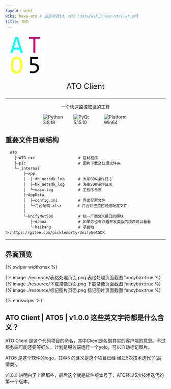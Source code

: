 ```yaml
---
layout: wiki
wiki: hexo-ato # 这是项目id，对应 /data/wiki/hexo-stellar.yml
title: 首页
---
```






<style>
#index_h1 {
  text-align:center;
  font-size: 24px;
}
#dec {text-align:center;}

.info {
    display: flex;
    justify-content: center;
}

.info img {
    margin: 0 10px;
    width: 15%;
    object-fit: cover;
}
</style>


<p id="logo">
<img width="25%" align="center" src="./resource/logo.png" alt="logo">
</p>

<p id=index_h1>
ATO Client
</p>



------


<p id="dec">
  一个快速监控取证的工具
</p>


<div class="info">

<img src="https://img.shields.io/badge/Python-3.8.18-blue.svg?color=00B16A" alt="Python 3.8.18"/>

<img src="https://img.shields.io/badge/PyQt-5.15.10-blue?color=00B16A" alt="PyQt 5.15.10"/>

<img src="https://img.shields.io/badge/Platform-Win64-blue?color=00B16A" alt="Platform Win64"/>

</div>



## 重要文件目录结构

```
  ATO
    ├─ATO.exe                   # 启动程序
    ├─pic                       # 图片下载及处理文件夹
    └─_internal
        ├─app
        │  ├─dh_netsdk_log      # 大华SDK操作日志
        │  ├─hk_netsdk_log      # 海康SDK操作日志
        │  └─main.log           # 主程序日志
        ├─AppData
        │  ├─config.ini         # 界面配置文件
        │  └─月台配置.xlsx       # 月台对应监控通道配置文件
        │
        └─UnifyNetSDK           # 统一厂商SDK接口的模块
           ├─dahua              # 如果你也有兴趣开发类似的项目可以看看
           └─haikang            # 项目地址:https://gitee.com/picklemorty/UnifyNetSDK

```

------


## 界面预览

{% swiper width:max %}

{% image ./resource/表格处理页面.png 表格处理页面截图 fancybox:true %}
{% image ./resource/下载录像页面.png 下载录像页面截图 fancybox:true %}
{% image ./resource/标记图片页面.png 标记图片页面截图 fancybox:true %}

{% endswiper %}



## ATO Client | ATO5 | v1.0.0 这些英文字符都是什么含义？

ATO Client 是这个代码项目的命名，其中Client是名副其实的客户端的意思。不过服务端可能还要等好久，计划是服务端运行一个yolo，可以自动标记图片。

ATO5 是这个软件的logo，其中5 的含义是这个项目已经 经过5次技术迭代了(高情商)。

v1.0.0 讲明白了上面那些，最后这个就是软件版本号了，ATO经过5次技术迭代的第一个版本。
